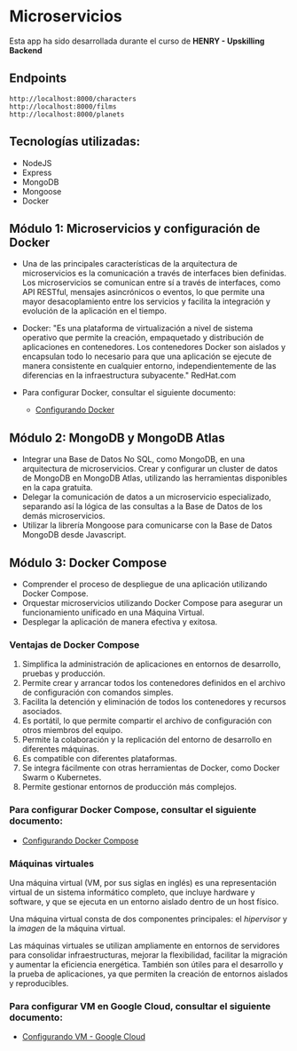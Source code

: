 # Microservicios

Esta app ha sido desarrollada durante el curso de **HENRY - Upskilling Backend**

## Endpoints

    http://localhost:8000/characters
    http://localhost:8000/films
    http://localhost:8000/planets

## Tecnologías utilizadas:
- NodeJS
- Express
- MongoDB
- Mongoose
- Docker

## Módulo 1: Microservicios y configuración de Docker

- Una de las principales características de la arquitectura de microservicios es la comunicación a través de interfaces bien definidas. Los microservicios se comunican entre sí a través de interfaces, como API RESTful, mensajes asincrónicos o eventos, lo que permite una mayor desacoplamiento entre los servicios y facilita la integración y evolución de la aplicación en el tiempo. 

- Docker: "Es una plataforma de virtualización a nivel de sistema operativo que permite la creación, empaquetado y distribución de aplicaciones en contenedores. Los contenedores Docker son aislados y encapsulan todo lo necesario para que una aplicación se ejecute de manera consistente en cualquier entorno, independientemente de las diferencias en la infraestructura subyacente." RedHat.com

- Para configurar Docker, consultar el siguiente documento:        
    - [Configurando Docker](docs/docker-configuration.md)

## Módulo 2: MongoDB y MongoDB Atlas 

- Integrar una Base de Datos No SQL, como MongoDB, en una arquitectura de microservicios.
Crear y configurar un cluster de datos de MongoDB en MongoDB Atlas, utilizando las herramientas disponibles en la capa gratuita.
- Delegar la comunicación de datos a un microservicio especializado, separando así la lógica de las consultas a la Base de Datos de los demás microservicios.
- Utilizar la librería Mongoose para comunicarse con la Base de Datos MongoDB desde Javascript.


## Módulo 3: Docker Compose

- Comprender el proceso de despliegue de una aplicación utilizando Docker Compose.
- Orquestar microservicios utilizando Docker Compose para asegurar un funcionamiento unificado en una Máquina Virtual.
- Desplegar la aplicación de manera efectiva y exitosa.

### Ventajas de Docker Compose

1. Simplifica la administración de aplicaciones en entornos de desarrollo, pruebas y producción.
2. Permite crear y arrancar todos los contenedores definidos en el archivo de configuración con comandos simples.
3. Facilita la detención y eliminación de todos los contenedores y recursos asociados.
4. Es portátil, lo que permite compartir el archivo de configuración con otros miembros del equipo.
5. Permite la colaboración y la replicación del entorno de desarrollo en diferentes máquinas.
6. Es compatible con diferentes plataformas.
7. Se integra fácilmente con otras herramientas de Docker, como Docker Swarm o Kubernetes.
8. Permite gestionar entornos de producción más complejos.

### Para configurar Docker Compose, consultar el siguiente documento:        
 - [Configurando Docker Compose](docs/docker-compose.md)

### Máquinas virtuales

Una máquina virtual (VM, por sus siglas en inglés) es una representación virtual de un sistema informático completo, que incluye hardware y software, y que se ejecuta en un entorno aislado dentro de un host físico. 

Una máquina virtual consta de dos componentes principales: el *hipervisor* y la *imagen* de la máquina virtual.

Las máquinas virtuales se utilizan ampliamente en entornos de servidores para consolidar infraestructuras, mejorar la flexibilidad, facilitar la migración y aumentar la eficiencia energética. También son útiles para el desarrollo y la prueba de aplicaciones, ya que permiten la creación de entornos aislados y reproducibles.

### Para configurar VM en Google Cloud, consultar el siguiente documento:        
- [Configurando VM - Google Cloud](docs/vm-google-cloud.md)
